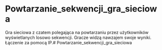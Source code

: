 # Powtarzanie_sekwencji_gra_sieciowa
Gra sieciowa z czatem polegająca na powtarzaniu przez użytkowników wyświetlanych losowo sekwencji.
Gracze widzą nawzajem swoje wyniki.
Łączenie za pomocą IP.# Powtarzanie_sekwencji_gra_sieciowa

